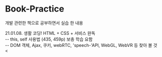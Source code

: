 # Book-Practice
개발 관련한 책으로 공부하면서 실습 한 내용

21.01.08. 생활 코딩! HTML + CSS + 서비스 완독 <br>
 -- this, self 사용법 (435, 459p) 보충 학습 요함 <br>
 -- DOM 객체, Ajax, 쿠키, webRTC, 'speech-'API, WebGL, WebVR 등 찾아 볼 것<
